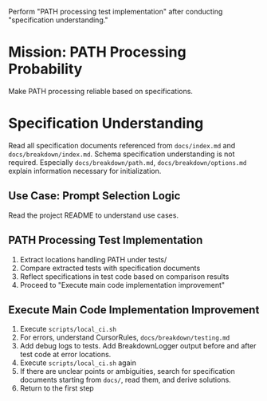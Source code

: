 Perform "PATH processing test implementation" after conducting "specification understanding."

# Mission: PATH Processing Probability
Make PATH processing reliable based on specifications.

# Specification Understanding

Read all specification documents referenced from `docs/index.md` and `docs/breakdown/index.md`. Schema specification understanding is not required.
Especially `docs/breakdown/path.md`, `docs/breakdown/options.md` explain information necessary for initialization.

## Use Case: Prompt Selection Logic
Read the project README to understand use cases.

## PATH Processing Test Implementation
1. Extract locations handling PATH under tests/
2. Compare extracted tests with specification documents
3. Reflect specifications in test code based on comparison results
4. Proceed to "Execute main code implementation improvement"

## Execute Main Code Implementation Improvement
1. Execute `scripts/local_ci.sh`
2. For errors, understand CursorRules, `docs/breakdown/testing.md`
3. Add debug logs to tests. Add BreakdownLogger output before and after test code at error locations.
4. Execute `scripts/local_ci.sh` again
5. If there are unclear points or ambiguities, search for specification documents starting from `docs/`, read them, and derive solutions.
6. Return to the first step